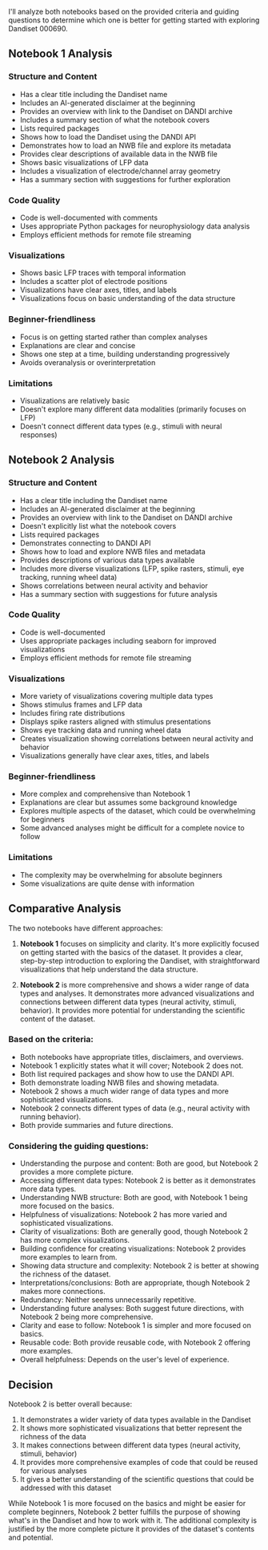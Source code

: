 I'll analyze both notebooks based on the provided criteria and guiding questions to determine which one is better for getting started with exploring Dandiset 000690.

## Notebook 1 Analysis

### Structure and Content
- Has a clear title including the Dandiset name
- Includes an AI-generated disclaimer at the beginning
- Provides an overview with link to the Dandiset on DANDI archive
- Includes a summary section of what the notebook covers
- Lists required packages
- Shows how to load the Dandiset using the DANDI API
- Demonstrates how to load an NWB file and explore its metadata
- Provides clear descriptions of available data in the NWB file
- Shows basic visualizations of LFP data
- Includes a visualization of electrode/channel array geometry
- Has a summary section with suggestions for further exploration

### Code Quality
- Code is well-documented with comments
- Uses appropriate Python packages for neurophysiology data analysis
- Employs efficient methods for remote file streaming

### Visualizations
- Shows basic LFP traces with temporal information
- Includes a scatter plot of electrode positions
- Visualizations have clear axes, titles, and labels
- Visualizations focus on basic understanding of the data structure

### Beginner-friendliness
- Focus is on getting started rather than complex analyses
- Explanations are clear and concise
- Shows one step at a time, building understanding progressively
- Avoids overanalysis or overinterpretation

### Limitations
- Visualizations are relatively basic
- Doesn't explore many different data modalities (primarily focuses on LFP)
- Doesn't connect different data types (e.g., stimuli with neural responses)

## Notebook 2 Analysis

### Structure and Content
- Has a clear title including the Dandiset name
- Includes an AI-generated disclaimer at the beginning
- Provides an overview with link to the Dandiset on DANDI archive
- Doesn't explicitly list what the notebook covers
- Lists required packages
- Demonstrates connecting to DANDI API
- Shows how to load and explore NWB files and metadata
- Provides descriptions of various data types available
- Includes more diverse visualizations (LFP, spike rasters, stimuli, eye tracking, running wheel data)
- Shows correlations between neural activity and behavior
- Has a summary section with suggestions for future analysis

### Code Quality
- Code is well-documented
- Uses appropriate packages including seaborn for improved visualizations
- Employs efficient methods for remote file streaming

### Visualizations
- More variety of visualizations covering multiple data types
- Shows stimulus frames and LFP data
- Includes firing rate distributions
- Displays spike rasters aligned with stimulus presentations
- Shows eye tracking data and running wheel data
- Creates visualization showing correlations between neural activity and behavior
- Visualizations generally have clear axes, titles, and labels

### Beginner-friendliness
- More complex and comprehensive than Notebook 1
- Explanations are clear but assumes some background knowledge
- Explores multiple aspects of the dataset, which could be overwhelming for beginners
- Some advanced analyses might be difficult for a complete novice to follow

### Limitations
- The complexity may be overwhelming for absolute beginners
- Some visualizations are quite dense with information

## Comparative Analysis

The two notebooks have different approaches:

1. **Notebook 1** focuses on simplicity and clarity. It's more explicitly focused on getting started with the basics of the dataset. It provides a clear, step-by-step introduction to exploring the Dandiset, with straightforward visualizations that help understand the data structure.

2. **Notebook 2** is more comprehensive and shows a wider range of data types and analyses. It demonstrates more advanced visualizations and connections between different data types (neural activity, stimuli, behavior). It provides more potential for understanding the scientific content of the dataset.

### Based on the criteria:

- Both notebooks have appropriate titles, disclaimers, and overviews.
- Notebook 1 explicitly states what it will cover; Notebook 2 does not.
- Both list required packages and show how to use the DANDI API.
- Both demonstrate loading NWB files and showing metadata.
- Notebook 2 shows a much wider range of data types and more sophisticated visualizations.
- Notebook 2 connects different types of data (e.g., neural activity with running behavior).
- Both provide summaries and future directions.

### Considering the guiding questions:

- Understanding the purpose and content: Both are good, but Notebook 2 provides a more complete picture.
- Accessing different data types: Notebook 2 is better as it demonstrates more data types.
- Understanding NWB structure: Both are good, with Notebook 1 being more focused on the basics.
- Helpfulness of visualizations: Notebook 2 has more varied and sophisticated visualizations.
- Clarity of visualizations: Both are generally good, though Notebook 2 has more complex visualizations.
- Building confidence for creating visualizations: Notebook 2 provides more examples to learn from.
- Showing data structure and complexity: Notebook 2 is better at showing the richness of the dataset.
- Interpretations/conclusions: Both are appropriate, though Notebook 2 makes more connections.
- Redundancy: Neither seems unnecessarily repetitive.
- Understanding future analyses: Both suggest future directions, with Notebook 2 being more comprehensive.
- Clarity and ease to follow: Notebook 1 is simpler and more focused on basics.
- Reusable code: Both provide reusable code, with Notebook 2 offering more examples.
- Overall helpfulness: Depends on the user's level of experience.

## Decision

Notebook 2 is better overall because:
1. It demonstrates a wider variety of data types available in the Dandiset
2. It shows more sophisticated visualizations that better represent the richness of the data
3. It makes connections between different data types (neural activity, stimuli, behavior)
4. It provides more comprehensive examples of code that could be reused for various analyses
5. It gives a better understanding of the scientific questions that could be addressed with this dataset

While Notebook 1 is more focused on the basics and might be easier for complete beginners, Notebook 2 better fulfills the purpose of showing what's in the Dandiset and how to work with it. The additional complexity is justified by the more complete picture it provides of the dataset's contents and potential.